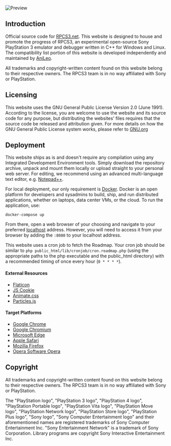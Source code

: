 ![Preview](https://raw.githubusercontent.com/DAGINATSUKO/www-rpcs3/master/public_docs/preview.png)

## Introduction

Official source code for [RPCS3.net](https://rpcs3.net). This website is designed to house and promote the progress of RPCS3, an experimental open-source Sony PlayStation 3 emulator and debugger written in C++ for Windows and Linux. The compatibility list portion of this website is developed independently and maintained by [AniLeo](https://github.com/AniLeo).

All trademarks and copyright-written content found on this website belong to their respective owners. The RPCS3 team is in no way affiliated with Sony or PlayStation.

## Licensing
This website uses the GNU General Public License Version 2.0 (June 1991). According to the license, you are welcome to use the website and its source code for any purpose, but distributing the websites' files requires that the source code be released and attribution given. For more details on how the GNU General Public License system works, please refer to [GNU.org](https://GNU.org)

## Deployment
This website ships as is and doesn't require any compilation using any Integrated Development Environment tools. Simply download the repository archive, unpack and mount them locally or upload straight to your personal web server. For editing, we recommend using an advanced multi-language text editor, e.g. [Notepad++](https://notepad-plus-plus.org/).

For local deployment, our only requirement is [Docker](http://docker.com/getdocker). Docker is an open platform for developers and sysadmins to build, ship, and run distributed applications, whether on laptops, data center VMs, or the cloud. To run the application, use:

```shell
docker-compose up
```

From there, open a web browser of your choosing and navigate to your preferred [localhost](http://localhost:8080) address.
However, you will need to access it from your browser by adding the `:8080` to your localhost address.

This website uses a cron job to fetch the Roadmap. Your cron job should be similar to `php public_html/lib/cronjob/cron.roadmap.php` (using the appropriate paths to the php executable and the public_html directory) with a recommended timing of once every hour (`0 * * * *`).


#### External Resources
* [Flaticon](http://www.flaticon.com)
* [JS Cookie](https://github.com/js-cookie/js-cookie)
* [Animate.css](https://daneden.github.io/animate.css)
* [Particles.js](https://github.com/VincentGarreau/particles.js/)

#### Target Platforms
* [Google Chrome](https://www.google.com/chrome/browser/desktop/)
* [Google Chromium](https://www.chromium.org/Home)
* [Microsoft Edge](https://www.microsoft.com/en-us/windows/microsoft-edge)
* [Apple Safari](https://www.apple.com/safari/)
* [Mozilla Firefox](https://www.mozilla.org/en-US/firefox/new/)
* [Opera Software Opera](http://www.opera.com/)

## Copyright
All trademarks and copyright-written content found on this website belong to their respective owners. The RPCS3 team is in no way affiliated with Sony or PlayStation.

The "PlayStation logo", "PlayStation 3 logo", "PlayStation 4 logo", "PlayStation Portable logo", "PlayStation Vita logo", "PlayStation Move logo", "PlayStation Network logo", "PlayStation Store logo", "PlayStation Plus logo", "Sony logo", "Sony Computer Entertainment logo" and their aforementioned names are registered trademarks of Sony Computer Entertainment Inc. "Sony Entertainment Network" is a trademark of Sony Corporation. Library programs are copyright Sony Interactive Entertainment Inc.
